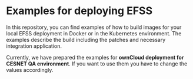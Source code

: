# Examples for deploying EFSS

In this repository, you can find examples of how to build images for your local EFSS deployment in Docker or in the Kubernetes environment. The examples describe the build including the patches and necessary integration application.

Currently, we have prepared the examples for **ownCloud deployment for CESNET QA environment**. If you want to use them you have to change the values accordingly.
